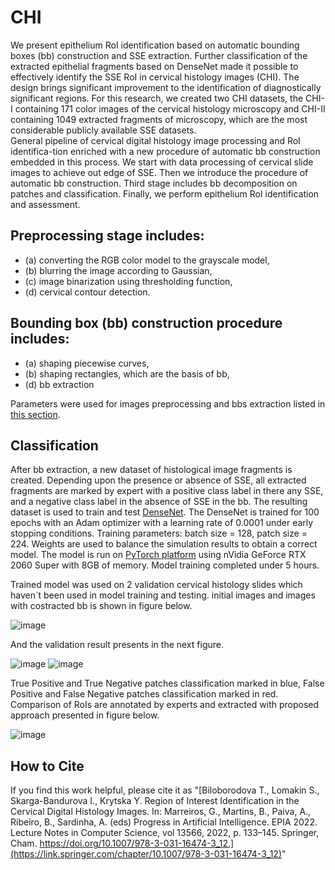 # CHI
We present epithelium RoI identification based on automatic bounding boxes (bb) construction and SSE extraction. Further classification of the extracted epithelial fragments based on DenseNet made it possible to effectively identify the SSE RoI in cervical histology images (CHI). The design brings significant improvement to the identification of diagnostically significant regions. For this research, we created two CHI datasets, the CHI-I containing 171 color images of the cervical histology microscopy and CHI-II containing 1049 extracted fragments of microscopy, which are the most considerable publicly available SSE datasets.  
General pipeline of cervical digital histology image processing and RoI identifica-tion enriched with a new procedure of automatic bb construction embedded in this process. We start with data processing of cervical slide images to achieve out edge of SSE. Then we introduce the procedure of automatic bb construction. Third stage includes bb decomposition on patches and classification. Finally, we perform epithelium RoI identification and assessment. 
## Preprocessing stage includes: 
- (a) converting the RGB color model to the grayscale model, 
- (b) blurring the image according to Gaussian, 
- (c) image binarization using thresholding function, 
- (d) cervical contour detection. 
## Bounding box (bb) construction procedure includes:
- (a) shaping piecewise curves,
- (b) shaping rectangles, which are the basis of bb,
- (d) bb extraction

Parameters were used for images preprocessing and bbs extraction listed in [this section](Data/CHI-I/README.md).

## Classification

After bb extraction, a new dataset of histological image fragments is created. Depending upon the presence or absence of SSE, all extracted fragments are marked by expert with a positive class label in there any SSE, and a negative class label in the absence of SSE in the bb. The resulting dataset is used to train and test [DenseNet](https://arxiv.org/abs/1608.06993). The DenseNet is trained for 100 epochs with an Adam optimizer with a learning rate of 0.0001 under early stopping conditions. Training parameters: batch size = 128, patch size = 224. Weights are used to balance the simulation results to obtain a correct model. The model is run on [PyTorch platform](https://pytorch.org/) using nVidia GeForce RTX 2060 Super with 8GB of memory. Model training completed under 5 hours.

Trained model was used on 2 validation cervical histology slides which haven`t been used in model training and testing. initial images and images with costracted bb is shown in figure below.

![image](https://user-images.githubusercontent.com/53811556/193571788-d3b62c0f-ef1a-45cf-a2e6-1071ea35f209.png)

And the validation result presents in the next figure.

![image](https://user-images.githubusercontent.com/53811556/193572217-0a0c849b-0fe4-4a66-a126-7036e21cbf0a.png)
![image](https://user-images.githubusercontent.com/53811556/193572243-0a3a0cd7-03c7-4101-a81d-1096a95ee07e.png)

True Positive and True Negative patches classification marked in blue, False Positive and False Negative patches classification marked in red.
Comparison of RoIs are annotated by experts and extracted with proposed approach presented in figure below.

![image](https://user-images.githubusercontent.com/53811556/193572724-2fe23715-0565-45fb-85e3-5a76772db2fa.png)

## How to Cite

If you find this work helpful, please cite it as "[Biloborodova T., Lomakin S., Skarga-Bandurova I., Krytska Y. Region of Interest Identification in the Cervical Digital Histology Images. In: Marreiros, G., Martins, B., Paiva, A., Ribeiro, B., Sardinha, A. (eds) Progress in Artificial Intelligence. EPIA 2022. Lecture Notes in Computer Science, vol 13566, 2022, p. 133–145. Springer, Cham. https://doi.org/10.1007/978-3-031-16474-3_12.](https://link.springer.com/chapter/10.1007/978-3-031-16474-3_12)"
